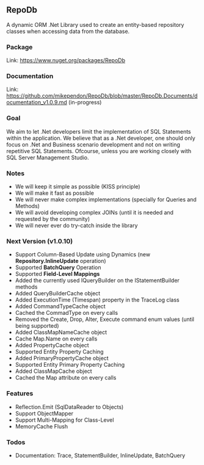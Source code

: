 ## RepoDb

A dynamic ORM .Net Library used to create an entity-based repository classes when accessing data from the database.

### Package
Link: https://www.nuget.org/packages/RepoDb

### Documentation
Link: https://github.com/mikependon/RepoDb/blob/master/RepoDb.Documents/documentation_v1.0.9.md (in-progress)

### Goal

We aim to let .Net developers limit the implementation of SQL Statements within the application. We believe that as a .Net developer, one should only focus on .Net and Business scenario development and not on writing repetitive SQL Statements. Ofcourse, unless you are working closely with SQL Server Management Studio.

### Notes

 - We will keep it simple as possible (KISS principle)
 - We will make it fast as possible
 - We will never make complex implementations (specially for Queries and Methods)
 - We will avoid developing complex JOINs (until it is needed and requested by the community)
 - We will never ever do try-catch inside the library
 
### Next Version (v1.0.10)

 - Support Column-Based Update using Dynamics (new **Repository.InlineUpdate** operation)
 - Supported **BatchQuery** Operation
 - Supported **Field-Level Mappings**
 - Added the currently used IQueryBuilder on the IStatementBuilder methods
 - Added QueryBuilderCache object
 - Added ExecutionTime (Timespan) property in the TraceLog class
 - Added CommandTypeCache object
 - Cached the CommadType on every calls
 - Removed the Create, Drop, Alter, Execute command enum values (until being supported)
 - Added ClassMapNameCache object
 - Cache Map.Name on every calls
 - Added PropertyCache object
 - Supported Entity Property Caching
 - Added PrimaryPropertyCache object
 - Supported Entity Primary Property Caching
 - Added ClassMapCache object
 - Cached the Map attribute on every calls
 
### Features

 - Reflection.Emit (SqlDataReader to Objects)
 - Support ObjectMapper
 - Support Multi-Mapping for Class-Level
 - MemoryCache Flush
 
### Todos

 - Documentation: Trace, StatementBuilder, InlineUpdate, BatchQuery
